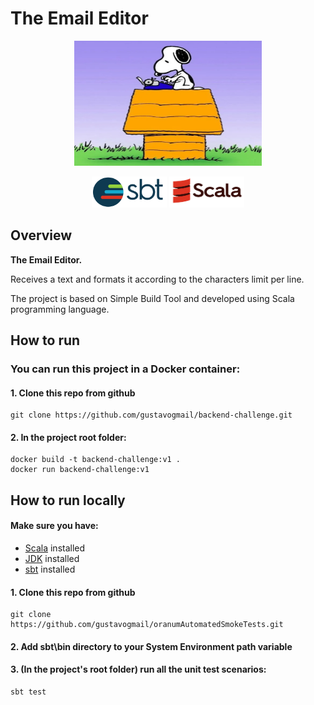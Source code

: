 # The Email Editor

<p align="center">
  <img src="./images/logo.png" height="200" width="300" />
</p>

<div align="center">
    <img src="./images/sbt-logo.png" height="50" width="120" />
    <img src="./images/scala-logo.png" height="50" width="120" />
</div>

## Overview

<strong>The Email Editor.</strong>

Receives a text and formats it according to the characters limit per line.

The project is based on Simple Build Tool and developed using Scala programming language.

## How to run
### You can run this project in a Docker container:
#### 1. Clone this repo from github
    git clone https://github.com/gustavogmail/backend-challenge.git
#### 2. In the project root folder:
    docker build -t backend-challenge:v1 .
    docker run backend-challenge:v1

## How to run locally
#### Make sure you have: 
<ul>
    <li><a href="https://docs.scala-lang.org/getting-started/index.html">Scala</a> installed</li>
    <li><a href="https://www.oracle.com/java/technologies/downloads/#jdk18-windows">JDK</a> installed</li>
    <li><a href="https://www.scala-sbt.org/download.html">sbt</a> installed</li>
</ul>

#### 1. Clone this repo from github
    git clone https://github.com/gustavogmail/oranumAutomatedSmokeTests.git
#### 2. Add sbt\bin directory to your System Environment path variable

#### 3. (In the project's root folder) run all the unit test scenarios:
    sbt test
